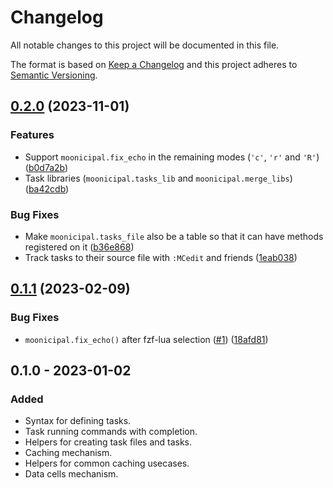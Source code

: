 # Changelog
All notable changes to this project will be documented in this file.

The format is based on [Keep a Changelog](http://keepachangelog.com/en/1.0.0/)
and this project adheres to [Semantic Versioning](http://semver.org/spec/v2.0.0.html).

## [0.2.0](https://github.com/idanarye/nvim-moonicipal/compare/v0.1.1...v0.2.0) (2023-11-01)


### Features

* Support `moonicipal.fix_echo` in the remaining modes (`'c'`, `'r'` and `'R'`) ([b0d7a2b](https://github.com/idanarye/nvim-moonicipal/commit/b0d7a2bcab35b7aaa10952e6f00ea1be11deb5de))
* Task libraries (`moonicipal.tasks_lib` and `moonicipal.merge_libs`) ([ba42cdb](https://github.com/idanarye/nvim-moonicipal/commit/ba42cdb9b52874843af8541983363d8be6808577))


### Bug Fixes

* Make `moonicipal.tasks_file` also be a table so that it can have methods registered on it ([b36e868](https://github.com/idanarye/nvim-moonicipal/commit/b36e8683a9da5674e160ba1fa67c9dc82c24273e))
* Track tasks to their source file with `:MCedit` and friends ([1eab038](https://github.com/idanarye/nvim-moonicipal/commit/1eab038b7ebeffe522f0eccad0106b84ccb7f9d7))

## [0.1.1](https://github.com/idanarye/nvim-moonicipal/compare/v0.1.0...v0.1.1) (2023-02-09)


### Bug Fixes

* `moonicipal.fix_echo()` after fzf-lua selection ([#1](https://github.com/idanarye/nvim-moonicipal/issues/1)) ([18afd81](https://github.com/idanarye/nvim-moonicipal/commit/18afd818c008500575a9aec5cb78c81c8141e4c2))

## 0.1.0 - 2023-01-02
### Added
- Syntax for defining tasks.
- Task running commands with completion.
- Helpers for creating task files and tasks.
- Caching mechanism.
- Helpers for common caching usecases.
- Data cells mechanism.

